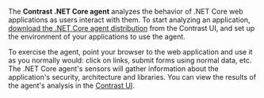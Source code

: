<!--
title: "Overview of Contrast .NET Core Agent Installation"
description: "Contrast .NET Core agent installation overview"
tags: "installation agent .NET Core windows azure overview"
-->

The **Contrast .NET Core agent** analyzes the behavior of .NET Core web applications as users interact with them. To start analyzing an application, [download the .NET Core agent distribution](installation-netcoreinstall.html) from the Contrast UI, and set up the environment of your applications to use the agent. 

To exercise the agent, point your browser to the web application and use it as you normally would: click on links, submit forms using normal data, etc. The .NET Core agent's sensors will gather information about the application's security, architecture and libraries. You can view the results of the agent's analysis in the [Contrast UI](user-starthere.html#ui-intro).


